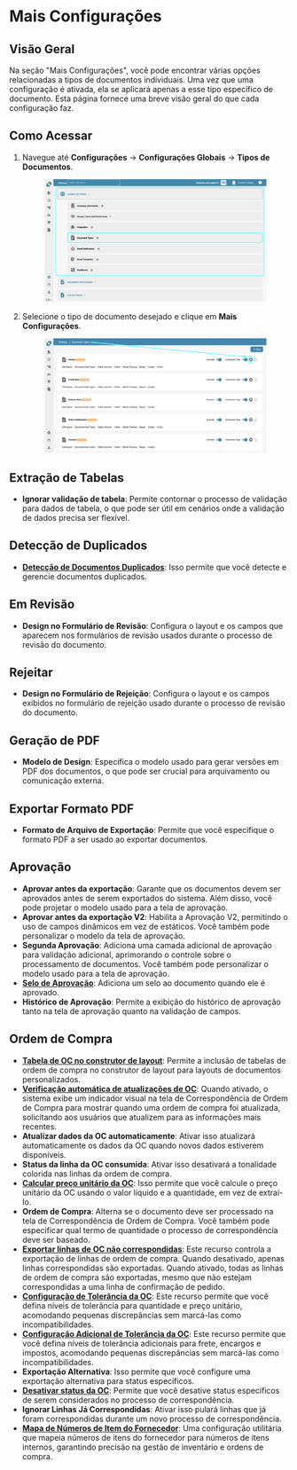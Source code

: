 # Mais Configurações

## Visão Geral

Na seção "Mais Configurações", você pode encontrar várias opções relacionadas a tipos de documentos individuais. Uma vez que uma configuração é ativada, ela se aplicará apenas a esse tipo específico de documento. Esta página fornece uma breve visão geral do que cada configuração faz.

## Como Acessar

1.  Navegue até **Configurações** -> **Configurações Globais** -> **Tipos de Documentos**.

    <figure><img src="../../../../../.gitbook/assets/Calculate_PO_unit_price_1.png" alt=""><figcaption></figcaption></figure>
2.  Selecione o tipo de documento desejado e clique em **Mais Configurações**.

    <figure><img src="../../../../../.gitbook/assets/Calculate_PO_unit_price_2.png" alt=""><figcaption></figcaption></figure>

## Extração de Tabelas

* **Ignorar validação de tabela**: Permite contornar o processo de validação para dados de tabela, o que pode ser útil em cenários onde a validação de dados precisa ser flexível.

## Detecção de Duplicados

* [**Detecção de Documentos Duplicados**](duplicate-document-handling.md): Isso permite que você detecte e gerencie documentos duplicados.

## Em Revisão

* **Design no Formulário de Revisão**: Configura o layout e os campos que aparecem nos formulários de revisão usados durante o processo de revisão do documento.

## Rejeitar

* **Design no Formulário de Rejeição**: Configura o layout e os campos exibidos no formulário de rejeição usado durante o processo de revisão do documento.

## Geração de PDF

* **Modelo de Design**: Especifica o modelo usado para gerar versões em PDF dos documentos, o que pode ser crucial para arquivamento ou comunicação externa.

## Exportar Formato PDF

* **Formato de Arquivo de Exportação**: Permite que você especifique o formato PDF a ser usado ao exportar documentos.

## Aprovação

* **Aprovar antes da exportação**: Garante que os documentos devem ser aprovados antes de serem exportados do sistema. Além disso, você pode projetar o modelo usado para a tela de aprovação.
* **Aprovar antes da exportação V2**: Habilita a Aprovação V2, permitindo o uso de campos dinâmicos em vez de estáticos. Você também pode personalizar o modelo da tela de aprovação.
* **Segunda Aprovação**: Adiciona uma camada adicional de aprovação para validação adicional, aprimorando o controle sobre o processamento de documentos. Você também pode personalizar o modelo usado para a tela de aprovação.
* [**Selo de Aprovação**](approval/approval-stamp.md): Adiciona um selo ao documento quando ele é aprovado.
* **Histórico de Aprovação**: Permite a exibição do histórico de aprovação tanto na tela de aprovação quanto na validação de campos.

## Ordem de Compra

* [**Tabela de OC no construtor de layout**](purchase-order/po-table-in-layout-builder.md): Permite a inclusão de tabelas de ordem de compra no construtor de layout para layouts de documentos personalizados.
* [**Verificação automática de atualizações de OC**](purchase-order/auto-check-for-po-updates.md): Quando ativado, o sistema exibe um indicador visual na tela de Correspondência de Ordem de Compra para mostrar quando uma ordem de compra foi atualizada, solicitando aos usuários que atualizem para as informações mais recentes.
* **Atualizar dados da OC automaticamente**: Ativar isso atualizará automaticamente os dados da OC quando novos dados estiverem disponíveis.
* **Status da linha da OC consumida**: Ativar isso desativará a tonalidade colorida nas linhas da ordem de compra.
* [**Calcular preço unitário da OC**](purchase-order/calculate-po-unit-price.md): Isso permite que você calcule o preço unitário da OC usando o valor líquido e a quantidade, em vez de extraí-lo.
* **Ordem de Compra**: Alterna se o documento deve ser processado na tela de Correspondência de Ordem de Compra. Você também pode especificar qual termo de quantidade o processo de correspondência deve ser baseado.
* [**Exportar linhas de OC não correspondidas**](purchase-order/export-not-matched-po-lines.md): Este recurso controla a exportação de linhas de ordem de compra. Quando desativado, apenas linhas correspondidas são exportadas. Quando ativado, todas as linhas de ordem de compra são exportadas, mesmo que não estejam correspondidas a uma linha de confirmação de pedido.
* [**Configuração de Tolerância da OC**](purchase-order/purchase-order-tolerance-settings-additional-purchase-order-tolerance.md): Este recurso permite que você defina níveis de tolerância para quantidade e preço unitário, acomodando pequenas discrepâncias sem marcá-las como incompatibilidades.
* [**Configuração Adicional de Tolerância da OC**](purchase-order/purchase-order-tolerance-settings-additional-purchase-order-tolerance.md#configuracao-para-configurar-configuracoes-adicionais-de-tolerancia-de-pedido-de-compra): Este recurso permite que você defina níveis de tolerância adicionais para frete, encargos e impostos, acomodando pequenas discrepâncias sem marcá-las como incompatibilidades.
* **Exportação Alternativa**: Isso permite que você configure uma exportação alternativa para status específicos.
* [**Desativar status da OC**](purchase-order/purchase-order-disable-statuses.md): Permite que você desative status específicos de serem considerados no processo de correspondência.
* **Ignorar Linhas Já Correspondidas**: Ativar isso pulará linhas que já foram correspondidas durante um novo processo de correspondência.
* [**Mapa de Números de Item do Fornecedor**](purchase-order/supplier-item-number-map-admin-documentation.md): Uma configuração utilitária que mapeia números de itens do fornecedor para números de itens internos, garantindo precisão na gestão de inventário e ordens de compra.
